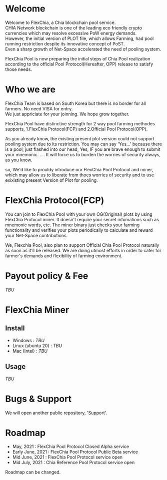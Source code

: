 # Welcome

Welcome to FlexChia, a Chia blockchain pool service.  
CHIA Network blockchain is one of the leading eco friendly crypto currencies which may resolve excessive PoW energy demands.  
However, the initial version of PLOT file, which allows Farming, had pool running restriction despite its innovative concept of PoST.  
Even a sharp growth of Net-Space accelerated the need of pooling system.

FlexChia Pool is now preparing the initial steps of Chia Pool realization according to the official Pool Protocol(Hereafter, OPP) release to satisfy those needs.

# Who we are

FlexChia Team is based on South Korea but there is no border for all farmers. No need VISA for entry.  
We just appriciate for your joinning. We hope grow together. 

FlexChia Pool have distinctive strength for 2 way pool farming methodes supports, 1.FlexChia Protocol(FCP) and 2.Official Pool Protocol(OPP).  

As you already know, the existing present plot version could not support pooling system due to its restriction. 
You may can say 'Yes...' because there is a pool, just flashed into our head, Yes, IF you are brave enough to submit your mnemonic.
.... It will force us to burden the worries of security always, as you know.

so, We'd like to prouldy introduce our FlexChia Pool Protocol and miner, which may allow us to liberate from thoes worries of security and to use exixisting present Version of Plot for pooling.

# FlexChia Protocol(FCP)

You can join to FlexChia Pool with your own OG(Original) plots by using FlexChia Protocol miner. It doesn't require your secret infomations such as mnemonic words, etc. 
The miner binary just checks your farming functionality and verifies your plots periodically to calculate and reward your Net-Space contributions.

We, Flexchia Pool, also plan to support Official Chia Pool Protocol naturally as soon as it'll be released.
We are doing utmost efforts in order to cater for farmer's demands and flexibility of farming environment.


# Payout policy & Fee

_TBU_

# FlexChia Miner
## Install
* Windows : _TBU_
* Linux (ubuntu 20) : _TBU_
* Mac (Intel) : _TBU_

## Usage

_TBU_

# Bugs & Support

We will open another public repository, 'Support'.

# Roadmap

* May, 2021 : FlexChia Pool Protocol Closed Alpha service
* Early June, 2021 : FlexChia Pool Protocol Public Beta service
* Mid June, 2021 : FlexChia Pool Protocol service open
* Mid July, 2021 : Chia Reference Pool Protocol service open

Roadmap can be changed.
